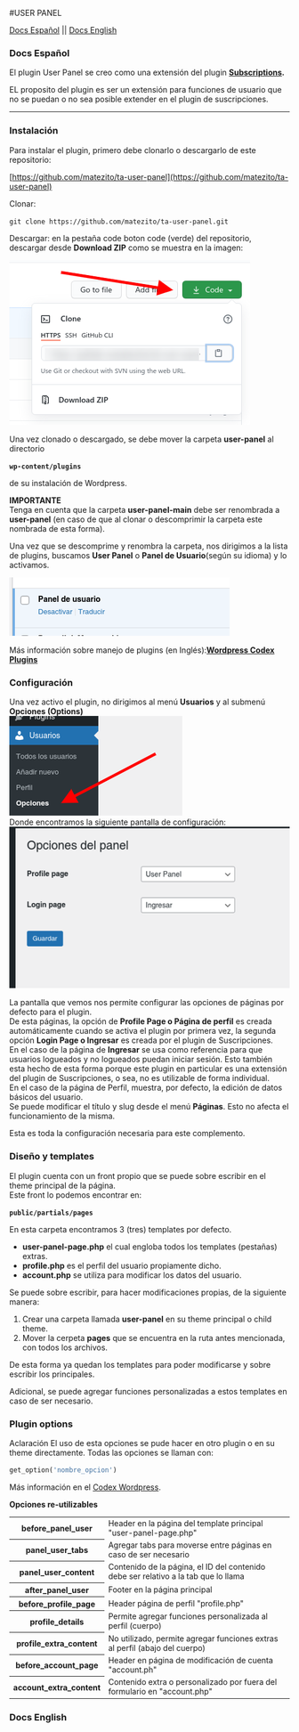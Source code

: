 #USER PANEL

[Docs Español](#spa) || [Docs English](#eng)

### <a id="spa"></a>Docs Español

El plugin User Panel se creo como una extensión del plugin **[Subscriptions](https://genosha-tech.github.io/ta-suscripciones/).**

EL proposito del plugin es ser un extensión para funciones de usuario que no se puedan o no sea posible extender en el plugin de suscripciones.

* * *

### Instalación

Para instalar el plugin, primero debe clonarlo o descargarlo de este repositorio:

[https://github.com/matezito/ta-user-panel](https://github.com/matezito/ta-user-panel)

Clonar:

`git clone https://github.com/matezito/ta-user-panel.git`

Descargar: en la pestaña code boton code (verde) del repositorio, descargar desde **Download ZIP** como se muestra en la imagen:

![](docs/img/img1.png)

Una vez clonado o descargado, se debe mover la carpeta **user-panel** al directorio  

**`wp-content/plugins`**

de su instalación de Wordpress.

**IMPORTANTE**  
Tenga en cuenta que la carpeta **user-panel-main** debe ser renombrada a **user-panel** (en caso de que al clonar o descomprimir la carpeta este nombrada de esta forma).

Una vez que se descomprime y renombra la carpeta, nos dirigimos a la lista de plugins, buscamos **User Panel** o **Panel de Usuario**(según su idioma) y lo activamos.  

![](docs/img/img2.png)

Más información sobre manejo de plugins (en Inglés):**[Wordpress Codex Plugins](https://wordpress.org/support/article/managing-plugins/)**


### Configuración

Una vez activo el plugin, no dirigimos al menú **Usuarios** y al submenú **Opciones (Options)**  
![](docs/img/img3.png)  
Donde encontramos la siguiente pantalla de configuración:  
![](docs/img/img4.png)  

La pantalla que vemos nos permite configurar las opciones de páginas por defecto para el plugin.  
De esta páginas, la opción de **Profile Page o Página de perfil** es creada automáticamente cuando se activa el plugin por primera vez, la segunda opción **Login Page o Ingresar** es creada por el plugin de Suscripciones.  
En el caso de la página de **Ingresar** se usa como referencia para que usuarios logueados y no logueados puedan iniciar sesión. Esto también esta hecho de esta forma porque este plugin en particular es una extensión del plugin de Suscripciones, o sea, no es utilizable de forma individual.  
En el caso de la página de Perfil, muestra, por defecto, la edición de datos básicos del usuario.  
Se puede modificar el título y slug desde el menú **Páginas**. Esto no afecta el funcionamiento de la misma.

Esta es toda la configuración necesaria para este complemento.

### Diseño y templates

El plugin cuenta con un front propio que se puede sobre escribir en el theme principal de la página.  
Este front lo podemos encontrar en:  

**`public/partials/pages`**

En esta carpeta encontramos 3 (tres) templates por defecto.  
- **user-panel-page.php** el cual engloba todos los templates (pestañas) extras.  
- **profile.php** es el perfil del usuario propiamente dicho.  
- **account.php** se utiliza para modificar los datos del usuario.

Se puede sobre escribir, para hacer modificaciones propias, de la siguiente manera:  

1.  Crear una carpeta llamada **user-panel** en su theme principal o child theme.
2.  Mover la cerpeta **pages** que se encuentra en la ruta antes mencionada, con todos los archivos.

De esta forma ya quedan los templates para poder modificarse y sobre escribir los principales.

Adicional, se puede agregar funciones personalizadas a estos templates en caso de ser necesario.

### Plugin options

Aclaración
El uso de esta opciones se pude hacer en otro plugin o en su theme directamente. Todas las opciones se llaman con:  

```PHP
get_option('nombre_opcion')
```

Más información en el [Codex Wordpress](https://developer.wordpress.org/reference/functions/get_option/).

**Opciones re-utilizables**
<table>

<tbody>

<tr>

<th>before_panel_user</th>

<td>Header en la página del template principal "user-panel-page.php"</td>

</tr>

<tr>

<th>panel_user_tabs</th>

<td>Agregar tabs para moverse entre páginas en caso de ser necesario</td>

</tr>

<tr>

<th>panel_user_content</th>

<td>Contenido de la página, el ID del contenido debe ser relativo a la tab que lo llama</td>

</tr>

<tr>

<th>after_panel_user</th>

<td>Footer en la página principal</td>

</tr>

<tr>

<th>before_profile_page</th>

<td>Header página de perfil "profile.php"</td>

</tr>

<tr>

<th>profile_details</th>

<td>Permite agregar funciones personalizada al perfil (cuerpo)</td>

</tr>

<tr>

<th>profile_extra_content</th>

<td>No utilizado, permite agregar funciones extras al perfil (abajo del cuerpo)</td>

</tr>

<tr>

<th>before_account_page</th>

<td>Header en página de modificación de cuenta "account.ph"</td>

</tr>

<tr>

<th>account_extra_content</th>

<td>Contenido extra o personalizado por fuera del formulario en "account.php"</td>

</tr>

</tbody>

</table>



### <a id="eng"></a>Docs English

